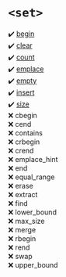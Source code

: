 # `<set>`
:heavy_check_mark: [begin](begin.md)  
:heavy_check_mark: [clear](clear.md)  
:heavy_check_mark: [count](count.md)  
:heavy_check_mark: [emplace](emplace.md)  
:heavy_check_mark: [empty](empty.md)  
:heavy_check_mark: [insert](insert.md)  
:heavy_check_mark: [size](size.md)  
:x: cbegin  
:x: cend  
:x: contains  
:x: crbegin  
:x: crend  
:x: emplace_hint  
:x: end  
:x: equal_range  
:x: erase  
:x: extract  
:x: find  
:x: lower_bound  
:x: max_size  
:x: merge  
:x: rbegin  
:x: rend  
:x: swap  
:x: upper_bound  
